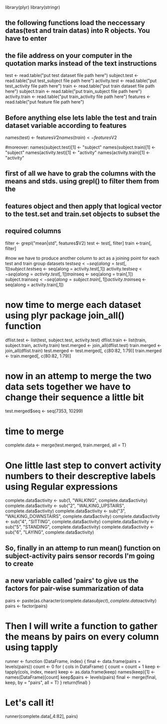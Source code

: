 library(plyr)
library(stringr)

##    the following functions load the neccessary datas(test and train datas) into R objects. You have to enter
## the file address on your computer in the quotation marks instead of the text instructions
test <- read.table("put test dataset file path here")
subject.test <- read.table("put test_subject file path here")
activity.test <- read.table("put test_activity file path here")
train <- read.table("put train dataset file path here")
subject.train <- read.table("put train_subject file path here")
activity.train <- read.table("put train_activity file path here")
features <- read.table("put feature file path here")

## Before anything else lets lable the test and train dataset variable according to features
names(test) <- features$V2
names(train) <- features$V2

#moreover:
names(subject.test)[1] <- "subject"
names(subject.train)[1] <- "subject"
names(activity.test)[1] <- "activity"
names(activity.train)[1] <- "activity"


##  first of all we have to grab the columns with the means and stds. using grepl() to filter them from the
## features object and then apply that logical vector to the test.set and train.set objects to subset the
## required columns
filter <- grepl("mean|std", features$V2)
test <- test[, filter]
train <-train[, filter]

#now we have to produce another column to act as a joining point for each test and train group datasets
test$seq <- seq(along = test[,1])
subject.test$seq <- seq(along = activity.test[,1])
activity.test$seq <- seq(along = activity.test[,1])
train$seq <- seq(along = train[,1])
subject.train$seq <- seq(along = subject.train[,1])
activity.train$seq <- seq(along = activity.train[,1])

# now time to merge each dataset using plyr package join_all() function
dflist.test <- list(test, subject.test, activity.test)
dflist.train <- list(train, subject.train, activity.train)
test.merged <- join_all(dflist.test)
train.merged <- join_all(dflist.train)
test.merged <- test.merged[, c(80:82, 1:79)]
train.merged <- train.merged[, c(80:82, 1:79)]

# now in an attemp to merge the two data sets together we have to change their sequence a little bit
test.merged$seq <- seq(7353, 10299)

# time to merge
complete.data <- merge(test.merged, train.merged, all = T)

# One little last step to convert activity numbers to their descreptive labels using Regular expressions
complete.data$activity <- sub(1, "WALKING", complete.data$activity)
complete.data$activity <- sub("2", "WALKING_UPSTAIRS", complete.data$activity)
complete.data$activity <- sub("3", "WALKING_DOWNSTAIRS", complete.data$activity)
complete.data$activity <- sub("4", "SITTING", complete.data$activity)
complete.data$activity <- sub("5", "STANDING", complete.data$activity)
complete.data$activity <- sub("6", "LAYING", complete.data$activity)

##  So, finally in an attemp to run mean() function on subject-activity pairs sensor records I'm going to create
## a new variable called 'pairs' to give us the factors for pair-wise summarization of data
pairs <- paste(as.character(complete.data$subject), complete.data$activity)
pairs <- factor(pairs)

# Then I will write a function to gather the means by pairs on every column using tapply
runner <- function (DataFrame, index) {
  final <- data.frame(pairs = levels(pairs))
  count <- 0
  for ( cols in DataFrame) {
    count = count + 1
    keep <- tapply(cols, index, mean)
    keep <- as.data.frame(keep)
    names(keep)[1] <- names(DataFrame)[count]
    keep$pairs <- levels(pairs)
    final <- merge(final, keep, by = "pairs", all = T)
  }
  return(final)
}

# Let's call it!
runner(complete.data[,4:82], pairs)




